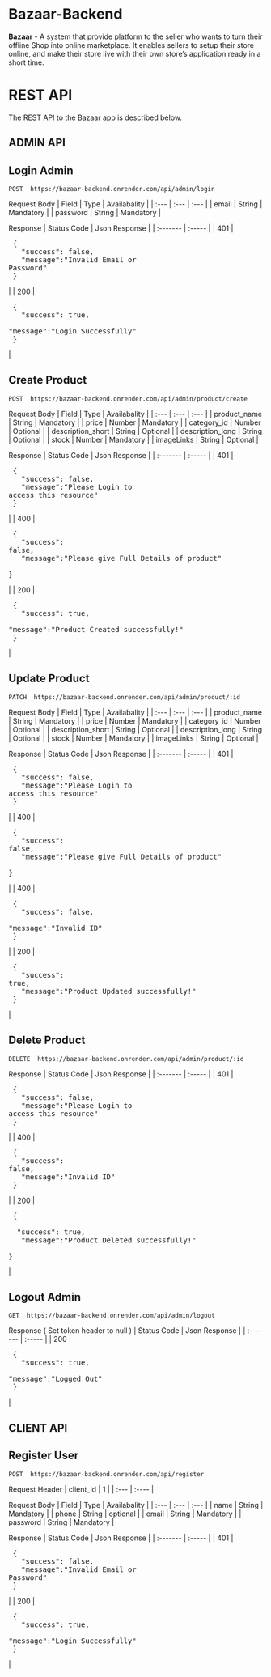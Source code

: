 # Bazaar-Backend
**Bazaar** - A system that provide platform to the seller who wants to turn their offline Shop into online marketplace. It enables sellers to setup their store online, and make their store live with their own store’s application ready in a short time.

# REST API

The REST API to the Bazaar app is described below.

## ADMIN API
## Login Admin
    POST  https://bazaar-backend.onrender.com/api/admin/login
    
Request Body
| Field | Type | Availabality |
| :---  | :--- | :--- |
| email | String | Mandatory |
| password | String | Mandatory | 

Response
| Status Code | Json Response |
| :------- | :----- |
| 401 | <pre> { <br> &emsp; "success": false,<br> &emsp; "message":"Invalid Email or Password" <br> }</pre> |
| 200 | <pre> { <br> &emsp; "success": true,<br> &emsp; "message":"Login Successfully" <br> }</pre> |


## Create Product
    POST  https://bazaar-backend.onrender.com/api/admin/product/create
    
Request Body
| Field | Type | Availabality |
| :---  | :--- | :--- |
| product_name | String | Mandatory |
| price | Number | Mandatory | 
| category_id | Number | Optional |
| description_short | String | Optional | 
| description_long | String | Optional |
| stock | Number | Mandatory | 
| imageLinks | String | Optional | 


Response
| Status Code | Json Response |
| :------- | :----- |
|  401 | <pre> { <br> &emsp; "success": false,<br> &emsp; "message":"Please Login to access this resource" <br> }</pre> |
|  400 | <pre> { <br> &emsp; "success": false,<br> &emsp; "message":"Please give Full Details of product" <br> }</pre> |
| 200 | <pre> { <br> &emsp; "success": true,<br> &emsp; "message":"Product Created successfully!" <br> }</pre> |



## Update Product
    PATCH  https://bazaar-backend.onrender.com/api/admin/product/:id
    
Request Body
| Field | Type | Availabality |
| :---  | :--- | :--- |
| product_name | String | Mandatory |
| price | Number | Mandatory | 
| category_id | Number | Optional |
| description_short | String | Optional | 
| description_long | String | Optional |
| stock | Number | Mandatory | 
| imageLinks | String | Optional | 


Response
| Status Code | Json Response |
| :------- | :----- |
|  401 | <pre> { <br> &emsp; "success": false,<br> &emsp; "message":"Please Login to access this resource" <br> }</pre> |
|  400 | <pre> { <br> &emsp; "success": false,<br> &emsp; "message":"Please give Full Details of product" <br> }</pre> |
|  400 | <pre> { <br> &emsp; "success": false,<br> &emsp; "message":"Invalid ID" <br> }</pre> |
| 200 | <pre> { <br> &emsp; "success": true,<br> &emsp; "message":"Product Updated successfully!" <br> }</pre> |



## Delete Product
    DELETE  https://bazaar-backend.onrender.com/api/admin/product/:id
    

Response
| Status Code | Json Response |
| :------- | :----- |
|  401 | <pre> { <br> &emsp; "success": false,<br> &emsp; "message":"Please Login to access this resource" <br> }</pre> |
|  400 | <pre> { <br> &emsp; "success": false,<br> &emsp; "message":"Invalid ID" <br> }</pre> |
| 200 | <pre> { <br> &emsp; "success": true,<br> &emsp; "message":"Product Deleted successfully!" <br> }</pre> |



## Logout Admin
    GET  https://bazaar-backend.onrender.com/api/admin/logout 

Response  ( Set token header to null ) 
| Status Code | Json Response |
| :------- | :----- |
|  200 | <pre> { <br> &emsp; "success": true,<br> &emsp; "message":"Logged Out" <br> }</pre> |



## CLIENT API

## Register User
    POST  https://bazaar-backend.onrender.com/api/register
    
    
Request Header
| client_id | 1 |
| :--- | :---- |

Request Body
| Field | Type | Availabality |
| :---  | :--- | :--- |
| name | String | Mandatory |
| phone | String | optional | 
| email | String | Mandatory |
| password | String | Mandatory | 

Response
| Status Code | Json Response |
| :------- | :----- |
| 401 | <pre> { <br> &emsp; "success": false,<br> &emsp; "message":"Invalid Email or Password" <br> }</pre> |
| 200 | <pre> { <br> &emsp; "success": true,<br> &emsp; "message":"Login Successfully" <br> }</pre> |




